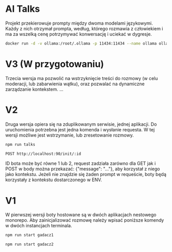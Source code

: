 # AI Talks

Projekt przekierowuje prompty między dwoma modelami językowymi. Każdy z nich otrzymał prompta,
według, którego rozmawia z człowiekiem i ma za wszelką cenę potrzymywać konwersację i uciekać w dygresje.


```bash
docker run -d -v ollama:/root/.ollama -p 11434:11434 --name ollama ollama/ollama
```

# V3 (W przygotowaniu)

Trzecia wersja ma pozwolić na wstrzyknięcie treści do rozmowy (w celu moderacji, lub zabarwienia wątku),
oraz pozwalać na dynamiczne zarządzanie kontekstem.
...


# V2

Druga wersja opiera się na zduplikowanym serwisie, jednej aplikacji. 
Do uruchomienia potrzebna jest jedna komenda i wysłanie requesta.
W tej wersji możliwe jest wstrzymanie, lub zresetowanie rozmowy.

```bash
npm run talks
```

```bash
POST http://localhost:90/init/:id 
```

ID bota może być równe 1 lub 2, request zadziała zarówno dla GET jak i POST
w body można przekazać: {"message": "..."}, aby korzystał z niego jako kontekstu.
Jeżeli nie znajdzie się żaden prompt w requeście, boty będą korzystały z kontekstu
dostarczonego w ENV.


# V1

W pierwszej wersji boty hostowane są w dwóch aplikacjach nestowego monorepo.
Aby zainicjalizować rozmowę należy wpisać poniższe komendy w dwóch instancjach terminala.

```bash
npm run start gadacz1
```

```bash
npm run start gadacz2
```